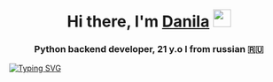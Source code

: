 <h1 align="center">Hi there, I'm <a href="https://t.me/deppkidd" target="_blank">Danila</a> 
<img src="https://github.com/blackcater/blackcater/raw/main/images/Hi.gif" height="32"/></h1>
<h3 align="center">Python backend developer, 21 y.o I from russian 🇷🇺</h3>

[![Typing SVG](https://readme-typing-svg.herokuapp.com?color=%2336BCF7&lines=Python+Backend+Developer)](https://git.io/typing-svg)
